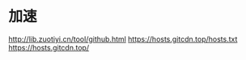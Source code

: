 # 加速
http://lib.zuotiyi.cn/tool/github.html
https://hosts.gitcdn.top/hosts.txt
https://hosts.gitcdn.top/
